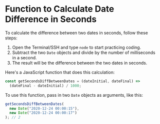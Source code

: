 # Function to Calculate Date Difference in Seconds

To calculate the difference between two dates in seconds, follow these steps:

1. Open the Terminal/SSH and type `node` to start practicing coding.
2. Subtract the two `Date` objects and divide by the number of milliseconds in a second.
3. The result will be the difference between the two dates in seconds.

Here's a JavaScript function that does this calculation:

```js
const getSecondsDiffBetweenDates = (dateInitial, dateFinal) =>
  (dateFinal - dateInitial) / 1000;
```

To use this function, pass in two `Date` objects as arguments, like this:

```js
getSecondsDiffBetweenDates(
  new Date("2020-12-24 00:00:15"),
  new Date("2020-12-24 00:00:17")
); // 2
```
